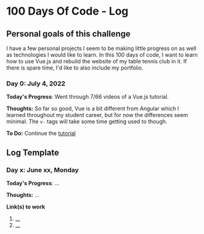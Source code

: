 # 100 Days Of Code - Log

## Personal goals of this challenge

I have a few personal projects I seem to be making little progress on as well as technologies I would like to learn. In this 100 days of code, I want to learn how to use Vue.js and rebuild the website of my table tennis club in it. If there is spare time, I'd like to also include my portfolio.

### Day 0: July 4, 2022

**Today's Progress**: Went through 7/66 videos of a Vue.js tutorial.

**Thoughts:** So far so good, Vue is a bit different from Angular which I learned throughout my student career, but for now the differences seem minimal. The `v-` tags will take some time getting used to though.

**To Do:** Continue the [tutorial](https://www.youtube.com/watch?v=_CdLj6ExjX0&list=PLC3y8-rFHvwgeQIfSDtEGVvvSEPDkL_1f&index=8)


## Log Template
### Day x: June xx, Monday

**Today's Progress**: ...

**Thoughts:** ...

**Link(s) to work**
1. [...](https://www.freecodecamp.com/challenges/find-the-longest-word-in-a-string)
2. [...](https://www.freecodecamp.com/challenges/title-case-a-sentence)
